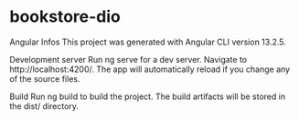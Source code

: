 # bookstore-dio

Angular Infos
This project was generated with Angular CLI version 13.2.5.

Development server
Run ng serve for a dev server. Navigate to http://localhost:4200/. The app will automatically reload if you change any of the source files.

Build
Run ng build to build the project. The build artifacts will be stored in the dist/ directory.
